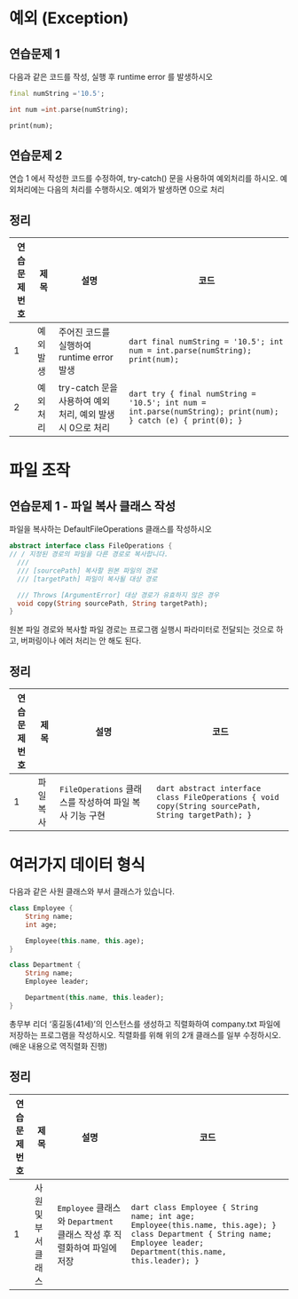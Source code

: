 # 예외 (Exception)
## 연습문제 1
다음과 같은 코드를 작성, 실행 후 runtime error 를 발생하시오

```dart
final numString ='10.5';

int num =int.parse(numString);

print(num);
```

## 연습문제 2
연습 1 에서 작성한 코드를 수정하여, try-catch() 문을 사용하여 예외처리를 하시오. 예외처리에는 다음의 처리를 수행하시오.
예외가 발생하면 0으로 처리



## 정리
| 연습문제 번호 | 제목     | 설명                            | 코드                                                     |
|----------------|----------|---------------------------------|----------------------------------------------------------|
| 1              | 예외 발생 | 주어진 코드를 실행하여 runtime error 발생 | ```dart final numString = '10.5'; int num = int.parse(numString); print(num); ``` |
| 2              | 예외 처리 | try-catch 문을 사용하여 예외 처리, 예외 발생 시 0으로 처리 | ```dart try { final numString = '10.5'; int num = int.parse(numString); print(num); } catch (e) { print(0); } ``` |


# 파일 조작
## 연습문제 1 -  파일 복사 클래스 작성
파일을 복사하는 DefaultFileOperations 클래스를 작성하시오
```dart
abstract interface class FileOperations {
// / 지정된 경로의 파일을 다른 경로로 복사합니다.
  ///
  /// [sourcePath] 복사할 원본 파일의 경로
  /// [targetPath] 파일이 복사될 대상 경로

  /// Throws [ArgumentError] 대상 경로가 유효하지 않은 경우
  void copy(String sourcePath, String targetPath);
}
```
원본 파일 경로와 복사할 파일 경로는 프로그램 실행시 파라미터로 전달되는 것으로 하고, 버퍼링이나 에러 처리는 안 해도 된다.

## 정리
| 연습문제 번호 | 제목       | 설명                                         | 코드                                                       |
|----------------|------------|--------------------------------------------|------------------------------------------------------------|
| 1              | 파일 복사   | `FileOperations` 클래스를 작성하여 파일 복사 기능 구현 | ```dart abstract interface class FileOperations { void copy(String sourcePath, String targetPath); } ``` |


# 여러가지 데이터 형식
다음과 같은 사원 클래스와 부서 클래스가 있습니다.

```dart
class Employee {
	String name;
	int age;

	Employee(this.name, this.age);
}

class Department {
	String name;
	Employee leader;

	Department(this.name, this.leader);
}
```
총무부 리더 ‘홍길동(41세)’의 인스턴스를 생성하고 직렬화하여 company.txt 파일에 저장하는 프로그램을 작성하시오.
직렬화를 위해 위의 2개 클래스를 일부 수정하시오.
(배운 내용으로 역직렬화 진행)

## 정리
| 연습문제 번호 | 제목                 | 설명                                          | 코드                                                                 |
|----------------|----------------------|---------------------------------------------|----------------------------------------------------------------------|
| 1              | 사원 및 부서 클래스   | `Employee` 클래스와 `Department` 클래스 작성 후 직렬화하여 파일에 저장 | ```dart class Employee { String name; int age; Employee(this.name, this.age); } class Department { String name; Employee leader; Department(this.name, this.leader); } ``` |
